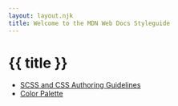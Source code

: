 ```yaml
---
layout: layout.njk
title: Welcome to the MDN Web Docs Styleguide
---
```


# {{ title }}

- [SCSS and CSS Authoring Guidelines](sass-css-authoring-guidelines/)
- [Color Palette](color-palette/)
